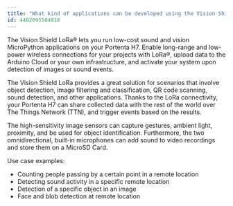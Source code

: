 ```yaml
---
title: "What kind of applications can be developed using the Vision Shield LoRa?"
id: 4402095504018
---
```


The Vision Shield LoRa® lets you run low-cost sound and vision MicroPython applications on your Portenta H7. Enable long-range and low-power wireless connections for your projects with LoRa®, upload data to the Arduino Cloud or your own infrastructure, and activate your system upon detection of images or sound events.

The Vision Shield LoRa provides a great solution for scenarios that involve object detection, image filtering and classification, QR code scanning, sound detection, and other applications. Thanks to the LoRa connectivity, your Portenta H7 can share collected data with the rest of the world over The Things Network (TTN), and trigger events based on the results.

The high-sensitivity image sensors can capture gestures, ambient light, proximity, and be used for object identification. Furthermore, the two omnidirectional, built-in microphones can add sound to video recordings and store them on a MicroSD Card.

Use case examples:

* Counting people passing by a certain point in a remote location
* Detecting sound activity in a specific remote location
* Detection of a specific object in an image
* Face and blob detection at remote location
